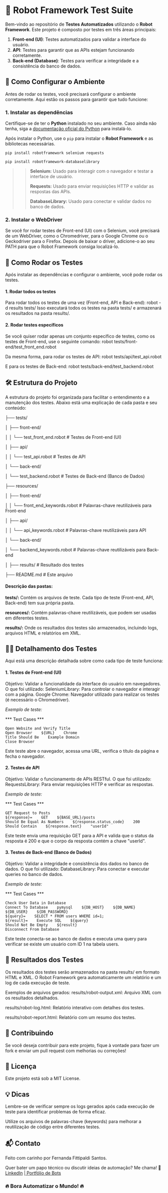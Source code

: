 # 🧪 Robot Framework Test Suite

Bem-vindo ao repositório de **Testes Automatizados** utilizando o **Robot Framework**. Este projeto é composto por testes em três áreas principais:

1. **Front-end (UI)**: Testes automatizados para validar a interface do usuário.
2. **API**: Testes para garantir que as APIs estejam funcionando corretamente.
3. **Back-end (Database)**: Testes para verificar a integridade e a consistência do banco de dados.

## 🚀 Como Configurar o Ambiente

Antes de rodar os testes, você precisará configurar o ambiente corretamente. Aqui estão os passos para garantir que tudo funcione:

### 1. **Instalar as dependências**

Certifique-se de ter o **Python** instalado no seu ambiente. Caso ainda não tenha, siga a [documentação oficial do Python](https://www.python.org/downloads/) para instalá-lo.

Após instalar o Python, use o `pip` para instalar o **Robot Framework** e as bibliotecas necessárias.

`pip install robotframework selenium requests`

`pip install robotframework-databaselibrary`
> > **Selenium:** Usado para interagir com o navegador e testar a interface de usuário.
> > 
> >**Requests:** Usado para enviar requisições HTTP e validar as respostas das APIs.
> >
> >**DatabaseLibrary:** Usado para conectar e validar dados no banco de dados.

### 2. Instalar o WebDriver
Se você for rodar testes de Front-end (UI) com o Selenium, você precisará de um WebDriver, como o Chromedriver, para o Google Chrome ou o Geckodriver para o Firefox.
Depois de baixar o driver, adicione-o ao seu PATH para que o Robot Framework consiga localizá-lo.

## 🧪 Como Rodar os Testes
Após instalar as dependências e configurar o ambiente, você pode rodar os testes.

#### 1. Rodar todos os testes
Para rodar todos os testes de uma vez (Front-end, API e Back-end):
robot -d results tests/
Isso executará todos os testes na pasta tests/ e armazenará os resultados na pasta results/.

#### 2. Rodar testes específicos
Se você quiser rodar apenas um conjunto específico de testes, como os testes de Front-end, use o seguinte comando:
robot tests/front-end/test_front_end.robot

Da mesma forma, para rodar os testes de API:
robot tests/api/test_api.robot

E para os testes de Back-end:
robot tests/back-end/test_backend.robot

## 🛠️ Estrutura do Projeto
A estrutura do projeto foi organizada para facilitar o entendimento e a manutenção dos testes. Abaixo está uma explicação de cada pasta e seu conteúdo:

├── tests/

│   ├── front-end/

│   │   └── test_front_end.robot       # Testes de Front-end (UI)

│   ├── api/

│   │   └── test_api.robot            # Testes de API

│   └── back-end/

│       └── test_backend.robot        # Testes de Back-end (Banco de Dados)

├── resources/

│   ├── front-end/

│   │   └── front_end_keywords.robot  # Palavras-chave reutilizáveis para Front-end

│   ├── api/

│   │   └── api_keywords.robot       # Palavras-chave reutilizáveis para API

│   └── back-end/

│       └── backend_keywords.robot   # Palavras-chave reutilizáveis para Back-end

│
├── results/                          # Resultado dos testes

├── README.md                         # Este arquivo


#### **Descrição das pastas:**

**tests/:** Contém os arquivos de teste. Cada tipo de teste (Front-end, API, Back-end) tem sua própria pasta.

**resources/:** Contém palavras-chave reutilizáveis, que podem ser usadas em diferentes testes.

**results/:** Onde os resultados dos testes são armazenados, incluindo logs, arquivos HTML e relatórios em XML.

## 🧑‍💻 Detalhamento dos Testes
Aqui está uma descrição detalhada sobre como cada tipo de teste funciona:

#### 1. Testes de Front-end (UI)
Objetivo: Validar a funcionalidade da interface do usuário em navegadores.
O que foi utilizado:
SeleniumLibrary: Para controlar o navegador e interagir com a página.
Google Chrome: Navegador utilizado para realizar os testes (é necessário o Chromedriver).

*Exemplo de teste:*

*** Test Cases ***
        
	Open Website and Verify Title
 	Open Browser    ${URL}    Chrome
    Title Should Be    Example Domain
   	Close Browser
Este teste abre o navegador, acessa uma URL, verifica o título da página e fecha o navegador.

#### 2. Testes de API
Objetivo: Validar o funcionamento de APIs RESTful.
O que foi utilizado:
RequestsLibrary: Para enviar requisições HTTP e verificar as respostas.

*Exemplo de teste:*

*** Test Cases ***

    GET Request to Posts
    ${response}=    GET    ${BASE_URL}/posts
    Should Be Equal As Numbers    ${response.status_code}    200
    Should Contain    ${response.text}    "userId"
    
Este teste envia uma requisição GET para a API e valida que o status da resposta é 200 e que o corpo da resposta contém a chave "userId".

#### 3. Testes de Back-end (Banco de Dados)
Objetivo: Validar a integridade e consistência dos dados no banco de dados.
O que foi utilizado:
DatabaseLibrary: Para conectar e executar queries no banco de dados.

*Exemplo de teste:*

*** Test Cases ***

    Check User Data in Database
    Connect To Database    pymysql    ${DB_HOST}    ${DB_NAME}    ${DB_USER}    ${DB_PASSWORD}
    ${query}=    SELECT * FROM users WHERE id=1;
    ${result}=    Execute SQL    ${query}
    Should Not Be Empty    ${result}
    Disconnect From Database
    
Este teste conecta-se ao banco de dados e executa uma query para verificar se existe um usuário com ID 1 na tabela users.

## 📝 Resultados dos Testes
Os resultados dos testes serão armazenados na pasta results/ em formato HTML e XML. O Robot Framework gera automaticamente um relatório e um log de cada execução de teste.

Exemplos de arquivos gerados:
results/robot-output.xml: Arquivo XML com os resultados detalhados.

results/robot-log.html: Relatório interativo com detalhes dos testes.

results/robot-report.html: Relatório com um resumo dos testes.

## 🎯 Contribuindo
Se você deseja contribuir para este projeto, fique à vontade para fazer um fork e enviar um pull request com melhorias ou correções!

## 📄 Licença
Este projeto está sob a MIT License.

## 💡 Dicas
Lembre-se de verificar sempre os logs gerados após cada execução de teste para identificar problemas de forma eficaz.

Utilize os arquivos de palavras-chave (keywords) para melhorar a reutilização de código entre diferentes testes.

## 📬 Contato 
Feito com carinho por Fernanda Fittipaldi Santos. 

Quer bater um papo técnico ou discutir ideias de automação? 
Me chama! 🚀 [LinkedIn](https://www.linkedin.com/in/fefitti/ "LinkedIn") |[ Portfólio de Bots](https://sites.google.com/view/botbrisado/home " Portfólio de Bots")

### 🔥 Bora Automatizar o Mundo! 🔥

